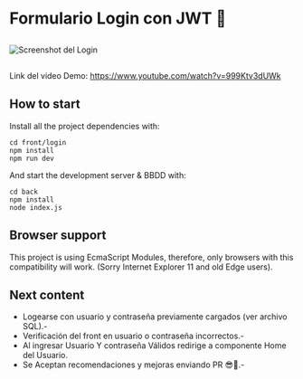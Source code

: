 # Formulario Login con JWT 🔐

##
![Screenshot del Login]([https://ibb.co/K7ZFj0P](https://ibb.co/K7ZFj0P))
##
Link del video Demo: 
https://www.youtube.com/watch?v=999Ktv3dUWk


## How to start

Install all the project dependencies with:
```
cd front/login
npm install
npm run dev
```

And start the development server & BBDD with:
```
cd back
npm install
node index.js
```

## Browser support

This project is using EcmaScript Modules, therefore, only browsers with this compatibility will work. (Sorry Internet Explorer 11 and old Edge users).

## Next content
- Logearse con usuario y contraseña previamente cargados (ver archivo SQL).-
- Verificación del front en usuario o contraseña incorrectos.-
- Al ingresar Usuario Y contraseña Válidos redirige a componente Home del Usuario.
- Se Aceptan recomendaciones y mejoras enviando PR 😎🙌.-
